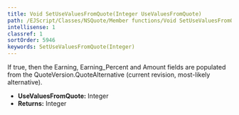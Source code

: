 ```yaml
---
title: Void SetUseValuesFromQuote(Integer UseValuesFromQuote)
path: /EJScript/Classes/NSQuote/Member functions/Void SetUseValuesFromQuote(Integer p_0)
intellisense: 1
classref: 1
sortOrder: 5946
keywords: SetUseValuesFromQuote(Integer)
---
```



If true, then the Earning, Earning\_Percent and Amount fields are populated from the QuoteVersion.QuoteAlternative (current revision, most-likely alternative).



* **UseValuesFromQuote:** Integer
* **Returns:** Integer


